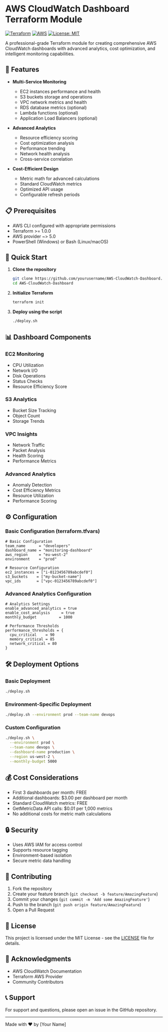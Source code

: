 # AWS CloudWatch Dashboard Terraform Module

[![Terraform](https://img.shields.io/badge/terraform-%235835CC.svg?style=for-the-badge&logo=terraform&logoColor=white)](https://www.terraform.io/)
[![AWS](https://img.shields.io/badge/AWS-%23FF9900.svg?style=for-the-badge&logo=amazon-aws&logoColor=white)](https://aws.amazon.com/)
[![License: MIT](https://img.shields.io/badge/License-MIT-yellow.svg)](https://opensource.org/licenses/MIT)

A professional-grade Terraform module for creating comprehensive AWS CloudWatch dashboards with advanced analytics, cost optimization, and intelligent monitoring capabilities.

## 🌟 Features

- **Multi-Service Monitoring**
  - EC2 instances performance and health
  - S3 buckets storage and operations
  - VPC network metrics and health
  - RDS database metrics (optional)
  - Lambda functions (optional)
  - Application Load Balancers (optional)

- **Advanced Analytics**
  - Resource efficiency scoring
  - Cost optimization analysis
  - Performance trending
  - Network health analysis
  - Cross-service correlation

- **Cost-Efficient Design**
  - Metric math for advanced calculations
  - Standard CloudWatch metrics
  - Optimized API usage
  - Configurable refresh periods

## 📋 Prerequisites

- AWS CLI configured with appropriate permissions
- Terraform >= 1.0.0
- AWS provider ~> 5.0
- PowerShell (Windows) or Bash (Linux/macOS)

## 🚀 Quick Start

1. **Clone the repository**
   ```bash
   git clone https://github.com/yourusername/AWS-CloudWatch-Dashboard.git
   cd AWS-CloudWatch-Dashboard
   ```

2. **Initialize Terraform**
   ```bash
   terraform init
   ```

3. **Deploy using the script**
   ```bash
   ./deploy.sh
   ```

## 📊 Dashboard Components

### EC2 Monitoring
- CPU Utilization
- Network I/O
- Disk Operations
- Status Checks
- Resource Efficiency Score

### S3 Analytics
- Bucket Size Tracking
- Object Count
- Storage Trends

### VPC Insights
- Network Traffic
- Packet Analysis
- Health Scoring
- Performance Metrics

### Advanced Analytics
- Anomaly Detection
- Cost Efficiency Metrics
- Resource Utilization
- Performance Scoring

## ⚙️ Configuration

### Basic Configuration (terraform.tfvars)
```hcl
# Basic Configuration
team_name      = "developers"
dashboard_name = "monitoring-dashboard"
aws_region     = "eu-west-2"
environment    = "prod"

# Resource Configuration
ec2_instances = ["i-0123456789abcdef0"]
s3_buckets    = ["my-bucket-name"]
vpc_ids       = ["vpc-0123456789abcdef0"]
```

### Advanced Analytics Configuration
```hcl
# Analytics Settings
enable_advanced_analytics = true
enable_cost_analysis     = true
monthly_budget          = 1000

# Performance Thresholds
performance_thresholds = {
  cpu_critical    = 90
  memory_critical = 85
  network_critical = 80
}
```

## 🛠️ Deployment Options

### Basic Deployment
```bash
./deploy.sh
```

### Environment-Specific Deployment
```bash
./deploy.sh --environment prod --team-name devops
```

### Custom Configuration
```bash
./deploy.sh \
  --environment prod \
  --team-name devops \
  --dashboard-name production \
  --region us-west-2 \
  --monthly-budget 5000
```

## 💰 Cost Considerations

- First 3 dashboards per month: FREE
- Additional dashboards: $3.00 per dashboard per month
- Standard CloudWatch metrics: FREE
- GetMetricData API calls: $0.01 per 1,000 metrics
- No additional costs for metric math calculations

## 🔒 Security

- Uses AWS IAM for access control
- Supports resource tagging
- Environment-based isolation
- Secure metric data handling

## 🤝 Contributing

1. Fork the repository
2. Create your feature branch (`git checkout -b feature/AmazingFeature`)
3. Commit your changes (`git commit -m 'Add some AmazingFeature'`)
4. Push to the branch (`git push origin feature/AmazingFeature`)
5. Open a Pull Request

## 📝 License

This project is licensed under the MIT License - see the [LICENSE](LICENSE) file for details.

## 🙏 Acknowledgments

- AWS CloudWatch Documentation
- Terraform AWS Provider
- Community Contributors

## 📞 Support

For support and questions, please open an issue in the GitHub repository.

---
Made with ❤️ by [Your Name] 